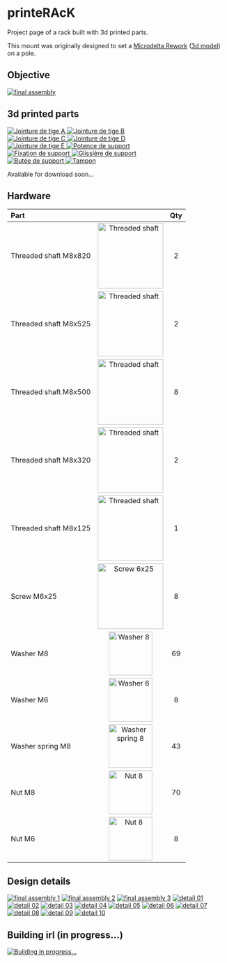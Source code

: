 # printeRAcK

Project page of a rack built with 3d printed parts.

This mount was originally designed to set a [Microdelta Rework](https://www.reprap-france.com/produit/1234568619-imprimante-3d-microdelta-rework) ([3d model](https://sketchfab.com/3d-models/micro-delta-rework-by-emotion-tech-91a2beeb78f4422ebaeff0f6781fef17)) on a pole.

## Objective

[![final assembly](docs/assets/images/rendering/Assemblage%20final%20v125b.png)](docs/assets/images/rendering/Assemblage%20final%20v125b.png)

## 3d printed parts

<div class="img-group">
  <a href="docs/assets/images/preview/Jointure%20de%20tiges%20A%20v16.png" _target="blank">
    <img src="docs/assets/images/preview/Jointure%20de%20tiges%20A%20v16.png" alt="Jointure de tige A">
  </a>
  <a href="docs/assets/images/preview/Jointure%20de%20tiges%20B%20v8.png" _target="blank">
    <img src="docs/assets/images/preview/Jointure%20de%20tiges%20B%20v8.png" alt="Jointure de tige B">
  </a>
</div>
<div class="img-group">
  <a href="docs/assets/images/preview/Jointure%20de%20tiges%20C%20v36.png" _target="blank">
    <img src="docs/assets/images/preview/Jointure%20de%20tiges%20C%20v36.png" alt="Jointure de tige C">
  </a>
  <a href="docs/assets/images/preview/Jointure%20de%20tiges%20D%20v9.png" _target="blank">
    <img src="docs/assets/images/preview/Jointure%20de%20tiges%20D%20v9.png" alt="Jointure de tige D">
  </a>
</div>
<div class="img-group">
  <a href="docs/assets/images/preview/Jointure%20de%20tiges%20E%20v3.png" _target="blank">
    <img src="docs/assets/images/preview/Jointure%20de%20tiges%20E%20v3.png" alt="Jointure de tige E">
  </a>
  <a href="docs/assets/images/preview/Potence%20de%20support%20v7.png" _target="blank">
    <img src="docs/assets/images/preview/Potence%20de%20support%20v7.png" alt="Potence de support">
  </a>
</div>
<div class="img-group">
  <a href="docs/assets/images/preview/Fixation%20de%20support%20v11.png" _target="blank">
    <img src="docs/assets/images/preview/Fixation%20de%20support%20v11.png" alt="Fixation de support">
  </a>
  <a href="docs/assets/images/preview/Glissi%C3%A8re%20de%20support%20v16.png" _target="blank">
    <img src="docs/assets/images/preview/Glissi%C3%A8re%20de%20support%20v16.png" alt="Glissière de support">
  </a>
</div>
<div class="img-group">
  <a href="docs/assets/images/preview/But%C3%A9e%20de%20support%20v6.png" _target="blank">
    <img src="docs/assets/images/preview/But%C3%A9e%20de%20support%20v6.png" alt="Butée de support">
  </a>
  <a href="docs/assets/images/preview/Tampon%20v2.png" _target="blank">
    <img src="docs/assets/images/preview/Tampon%20v2.png" alt="Tampon">
  </a>
</div>

Available for download soon...

## Hardware

| Part                  |                                                                                            | Qty |
|:----------------------|:------------------------------------------------------------------------------------------:|:---:|
| Threaded shaft M8x820 | <img src="docs/assets/images/hardware/threaded_shaft.png"  alt="Threaded shaft"  width="150px"> | 2   |
| Threaded shaft M8x525 | <img src="docs/assets/images/hardware/threaded_shaft.png"  alt="Threaded shaft"  width="150px"> | 2   |
| Threaded shaft M8x500 | <img src="docs/assets/images/hardware/threaded_shaft.png"  alt="Threaded shaft"  width="150px"> | 8   |
| Threaded shaft M8x320 | <img src="docs/assets/images/hardware/threaded_shaft.png"  alt="Threaded shaft"  width="150px"> | 2   |
| Threaded shaft M8x125 | <img src="docs/assets/images/hardware/threaded_shaft.png"  alt="Threaded shaft"  width="150px"> | 1   |
| Screw M6x25           | <img src="docs/assets/images/hardware/screw_6x25.jpg"      alt="Screw 6x25"      width="150px"> | 8   |
| Washer M8             | <img src="docs/assets/images/hardware/washer_8.webp"       alt="Washer 8"        width="100px"> | 69  |
| Washer M6             | <img src="docs/assets/images/hardware/washer_6.jpg"        alt="Washer 6"        width="100px"> | 8   |
| Washer spring M8      | <img src="docs/assets/images/hardware/washer_spring_8.png" alt="Washer spring 8" width="100px"> | 43  |
| Nut M8                | <img src="docs/assets/images/hardware/nut_8.jpg"           alt="Nut 8"           width="100px"> | 70  |
| Nut M6                | <img src="docs/assets/images/hardware/nut_8.jpg"           alt="Nut 8"           width="100px"> | 8   |


## Design details

[![final assembly 1](docs/assets/images/rendering/Assemblage%20final%20v117h.png)](docs/assets/images/rendering/Assemblage%20final%20v117h.png)
[![final assembly 2](docs/assets/images/rendering/Assemblage%20final%20v125b.png)](docs/assets/images/rendering/Assemblage%20final%20v125b.png)
[![final assembly 3](docs/assets/images/rendering/Assemblage%20final%20v124.png)](docs/assets/images/rendering/Assemblage%20final%20v124.png)
[![detail 01](docs/assets/images/rendering/Assemblage%20final%20v125.png)](docs/assets/images/rendering/Assemblage%20final%20v125.png)
[![detail 02](docs/assets/images/rendering/Assemblage%20final%20v104.png)](docs/assets/images/rendering/Assemblage%20final%20v104.png)
[![detail 03](docs/assets/images/rendering/Assemblage%20final%20v117.png)](docs/assets/images/rendering/Assemblage%20final%20v117.png)
[![detail 04](docs/assets/images/rendering/Assemblage%20final%20v117c.png)](docs/assets/images/rendering/Assemblage%20final%20v117c.png)
[![detail 05](docs/assets/images/rendering/Assemblage%20final%20v117b.png)](docs/assets/images/rendering/Assemblage%20final%20v117b.png)
[![detail 06](docs/assets/images/rendering/Assemblage%20final%20v79.png)](docs/assets/images/rendering/Assemblage%20final%20v79.png)
[![detail 07](docs/assets/images/rendering/Assemblage%20final%20v117d.png)](docs/assets/images/rendering/Assemblage%20final%20v117d.png)
[![detail 08](docs/assets/images/rendering/Assemblage%20final%20v117e.png)](docs/assets/images/rendering/Assemblage%20final%20v117e.png)
[![detail 09](docs/assets/images/rendering/Assemblage%20final%20v117f.png)](docs/assets/images/rendering/Assemblage%20final%20v117f.png)
[![detail 10](docs/assets/images/rendering/Assemblage%20final%20v117g.png)](docs/assets/images/rendering/Assemblage%20final%20v117g.png)

## Building irl (in progress...)

[![Building in progress...](docs/assets/images/photos/IMG_20210425_172705.jpg)](docs/assets/images/photos/IMG_20210425_172705.jpg)
